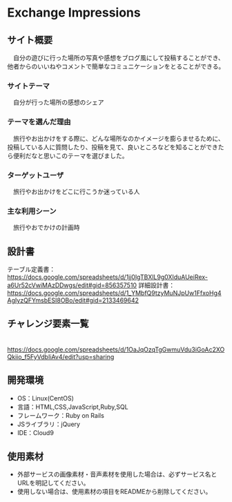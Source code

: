 # Exchange Impressions

## サイト概要
　自分の遊びに行った場所の写真や感想をブログ風にして投稿することができ、他者からのいいねやコメントで簡単なコミュニケーションをとることができる。

### サイトテーマ
　自分が行った場所の感想のシェア

### テーマを選んだ理由
　旅行やお出かけをする際に、どんな場所なのかイメージを膨らませるために、投稿している人に質問したり、投稿を見て、良いところなどを知ることができたら便利だなと思いこのテーマを選びました。

### ターゲットユーザ
　旅行やお出かけをどこに行こうか迷っている人

### 主な利用シーン
　旅行やおでかけの計画時

## 設計書
  テーブル定義書： https://docs.google.com/spreadsheets/d/1jj0lgTBXlL9g0XIduAUeiRex-a6Ur52cVwiMAzDDwgs/edit#gid=856357510
  詳細設計書： https://docs.google.com/spreadsheets/d/1_YMbfQ9tzyMuNJpUw1FfxoHg4AgIyzQFYmsbESI8OBo/edit#gid=2133469642

## チャレンジ要素一覧
　https://docs.google.com/spreadsheets/d/1OaJqOzqTgGwmuVdu3iGoAc2XOQkiio_f5FyVdbIiAv4/edit?usp=sharing

## 開発環境
- OS：Linux(CentOS)
- 言語：HTML,CSS,JavaScript,Ruby,SQL
- フレームワーク：Ruby on Rails
- JSライブラリ：jQuery
- IDE：Cloud9

## 使用素材
- 外部サービスの画像素材・音声素材を使用した場合は、必ずサービス名とURLを明記してください。
- 使用しない場合は、使用素材の項目をREADMEから削除してください。